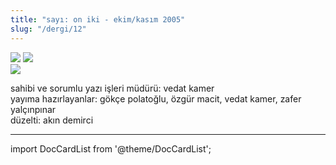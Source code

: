 ```yaml
---
title: "sayı: on iki - ekim/kasım 2005"
slug: "/dergi/12"
---
```


![](/img/ky12_00_zaferyalcinpinar.jpg)
![](/img/ky12_00a.jpg)  
![](/img/ky12_33.jpg)


sahibi ve sorumlu yazı işleri müdürü: vedat kamer  
yayıma hazırlayanlar: gökçe polatoğlu, özgür macit, vedat kamer, zafer yalçınpınar  
düzelti: akın demirci  

---
import DocCardList from '@theme/DocCardList';

<DocCardList />